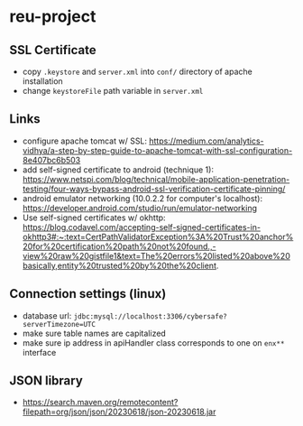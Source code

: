 # reu-project

## SSL Certificate 
- copy `.keystore` and `server.xml` into `conf/` directory of apache installation
- change `keystoreFile` path variable in `server.xml`

## Links
- configure apache tomcat w/ SSL: https://medium.com/analytics-vidhya/a-step-by-step-guide-to-apache-tomcat-with-ssl-configuration-8e407bc6b503
- add self-signed certificate to android (technique 1): https://www.netspi.com/blog/technical/mobile-application-penetration-testing/four-ways-bypass-android-ssl-verification-certificate-pinning/
- android emulator networking (10.0.2.2 for computer's localhost): https://developer.android.com/studio/run/emulator-networking
- Use self-signed certificates w/ okhttp: https://blog.codavel.com/accepting-self-signed-certificates-in-okhttp3#:~:text=CertPathValidatorException%3A%20Trust%20anchor%20for%20certification%20path%20not%20found.,-view%20raw%20gistfile1&text=The%20errors%20listed%20above%20basically,entity%20trusted%20by%20the%20client.

## Connection settings (linux)
- database url: `jdbc:mysql://localhost:3306/cybersafe?serverTimezone=UTC`  
- make sure table names are capitalized
- make sure ip address in apiHandler class corresponds to one on `enx**` interface

## JSON library
- https://search.maven.org/remotecontent?filepath=org/json/json/20230618/json-20230618.jar
